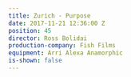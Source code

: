 ```yaml
---
title: Zurich - Purpose
date: 2017-11-21 12:36:00 Z
position: 45
director: Ross Bolidai
production-company: Fish Films
equipment: Arri Alexa Anamorphic
is-shown: false
---
```


